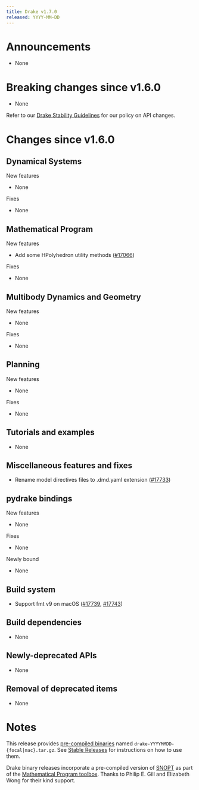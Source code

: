 ```yaml
---
title: Drake v1.7.0
released: YYYY-MM-DD
---
```


# Announcements

* None

# Breaking changes since v1.6.0

* None

Refer to our [Drake Stability Guidelines](/stable.html) for our policy
on API changes.

# Changes since v1.6.0

## Dynamical Systems

<!-- <relnotes for systems go here> -->


New features

* None

Fixes

* None

## Mathematical Program

<!-- <relnotes for solvers go here> -->


New features

* Add some HPolyhedron utility methods ([#17066][_#17066])

Fixes

* None

## Multibody Dynamics and Geometry

<!-- <relnotes for geometry,multibody go here> -->


New features

* None

Fixes

* None

## Planning

<!-- <relnotes for planning go here> -->


New features

* None

Fixes

* None

## Tutorials and examples

<!-- <relnotes for examples,tutorials go here> -->

* None

## Miscellaneous features and fixes

<!-- <relnotes for common,math,lcm,lcmtypes,manipulation,perception,visualization go here> -->

* Rename model directives files to .dmd.yaml extension ([#17733][_#17733])

## pydrake bindings

<!-- <relnotes for bindings go here> -->


New features

* None

Fixes

* None

Newly bound

* None

## Build system

<!-- <relnotes for cmake,doc,setup,third_party,tools go here> -->

* Support fmt v9 on macOS ([#17739][_#17739], [#17743][_#17743])

## Build dependencies

<!-- Manually relocate any "Upgrade foo_external to latest" lines to here, -->
<!-- and then sort them alphabetically. -->

* None

## Newly-deprecated APIs

* None

## Removal of deprecated items

* None

# Notes


This release provides [pre-compiled binaries](https://github.com/RobotLocomotion/drake/releases/tag/v1.7.0) named
``drake-YYYYMMDD-{focal|mac}.tar.gz``. See [Stable Releases](/from_binary.html#stable-releases) for instructions on how to use them.

Drake binary releases incorporate a pre-compiled version of [SNOPT](https://ccom.ucsd.edu/~optimizers/solvers/snopt/) as part of the
[Mathematical Program toolbox](https://drake.mit.edu/doxygen_cxx/group__solvers.html). Thanks to
Philip E. Gill and Elizabeth Wong for their kind support.

<!-- <begin issue links> -->
[_#17066]: https://github.com/RobotLocomotion/drake/pull/17066
[_#17709]: https://github.com/RobotLocomotion/drake/pull/17709
[_#17733]: https://github.com/RobotLocomotion/drake/pull/17733
[_#17739]: https://github.com/RobotLocomotion/drake/pull/17739
[_#17743]: https://github.com/RobotLocomotion/drake/pull/17743
<!-- <end issue links> -->

<!--
  Current oldest_commit 4df89d6516b35aeb7804e38ba74039b1f162c420 (exclusive).
  Current newest_commit 7abea0556ede980a5077fe1a8cfbae59b57c7c27 (inclusive).
-->
